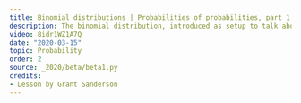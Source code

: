```yaml
---
title: Binomial distributions | Probabilities of probabilities, part 1
description: The binomial distribution, introduced as setup to talk about the beta distribution
video: 8idr1WZ1A7Q
date: "2020-03-15"
topic: Probability
order: 2
source: _2020/beta/beta1.py
credits:
- Lesson by Grant Sanderson
---
```

